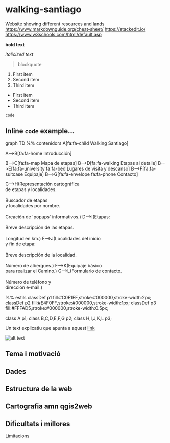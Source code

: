 # walking-santiago
Website showing different resources and lands
https://www.markdownguide.org/cheat-sheet/
https://stackedit.io/
https://www.w3schools.com/html/default.asp

**bold text**

*italicized text*
> blockquote

1. First item
2. Second item
3. Third item

- First item
- Second item
- Third item

`code`

Inline `code` example...
<br>
---
graph TD
%% contenidors
A[fa:fa-child Walking Santiago] 
    
A-->B[fa:fa-home Introducción]

B-->C[fa:fa-map Mapa de etapas]
B-->D[fa:fa-walking Etapas al detalle]
B-->E[fa:fa-university fa:fa-bed Lugares de visita y descanso]
B-->F[fa:fa-suitcase Equipaje]
B-->G[fa:fa-envelope fa:fa-phone Contacto]

C-->H(Representación cartográfica <br> de etapas y localidades.<br> <br> Buscador de etapas <br> y localidades por nombre. <br><br> Creación de 'popups' informativos.)
D-->I(Etapas: <br/><br>Breve descripción de las etapas. <br><br>Longitud en km.)
E-->J(Localidades del inicio <br> y fin de etapa: <br> <br>Breve descripción de la localidad. <br><br>Número de albergues.)
F-->K(Equipaje básico <br> para realizar el Camino.)
G-->L(Formulario de contacto. <br><br> Número de teléfono y<br> dirección e-mail.)

%% estils
classDef p1 fill:#C0E1FF,stroke:#000000,stroke-width:2px;
classDef p2 fill:#E4F0FF,stroke:#000000,stroke-width:1px;
classDef p3 fill:#FFFAD5,stroke:#000000,stroke-width:0.5px;

class A p1;
class B,C,D,E,F,G p2;
class H,I,J,K,L p3;



Un text explicatiu que apunta a aquest [link](https://www.example.com)

![alt text](images/Ways_ofSt._James_in_Europe.png)

## Tema i motivació

## Dades

## Estructura de la web

## Cartografia amn qgis2web

## Dificultats i millores
Limitacions
